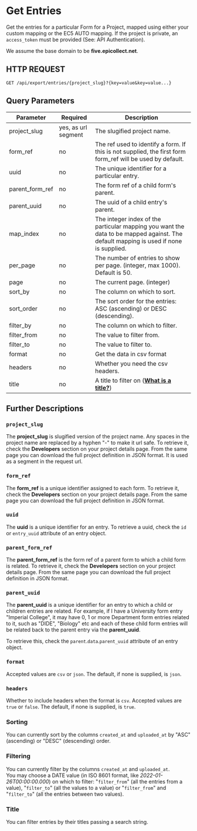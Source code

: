 # Get Entries

Get the entries for a particular Form for a Project, mapped using either your custom mapping or the EC5 AUTO mapping. If the project is private, an `access_token` must be provided (See: API Authentication).

We assume the base domain to be **five.epicollect.net**.

## HTTP REQUEST

`GET /api/export/entries/{project_slug}?{key=value&key=value...}`

## Query Parameters

| Parameter         | Required            | Description                                                                                                                          |
| ----------------- | ------------------- | ------------------------------------------------------------------------------------------------------------------------------------ |
| project\_slug     | yes, as url segment | The slugified project name.                                                                                                          |
| form\_ref         | no                  | The ref used to identify a form. If this is not supplied, the first form form\_ref will be used by default.                          |
| uuid              | no                  | The unique identifier for a particular entry.                                                                                        |
| parent\_form\_ref | no                  | The form ref of a child form's parent.                                                                                               |
| parent\_uuid      | no                  | The uuid of a child entry's parent.                                                                                                  |
| map\_index        | no                  | The integer index of the particular mapping you want the data to be mapped against. The default mapping is used if none is supplied. |
| per\_page         | no                  | The number of entries to show per page. (integer, max 1000). Default is 50.                                                          |
| page              | no                  | The current page. (integer)                                                                                                          |
| sort\_by          | no                  | The column on which to sort.                                                                                                         |
| sort\_order       | no                  | The sort order for the entries: ASC (ascending) or DESC (descending).                                                                |
| filter\_by        | no                  | The column on which to filter.                                                                                                       |
| filter\_from      | no                  | The value to filter from.                                                                                                            |
| filter\_to        | no                  | The value to filter to.                                                                                                              |
| format            | no                  | Get the data in csv format                                                                                                           |
| headers           | no                  | Whether you need the csv headers.                                                                                                    |
| title             | no                  | A title to filter on ([**What is a title?**](https://docs.epicollect.net/formbuilder/title))                                         |

## Further Descriptions

### `project_slug`

The **project\_slug** is slugified version of the project name. Any spaces in the project name are replaced by a hyphen "-" to make it url safe. To retrieve it, check the **Developers** section on your project details page. From the same page you can download the full project definition in JSON format. It is used as a segment in the request url.

### `form_ref`

The **form\_ref** is a unique identifier assigned to each form. To retrieve it, check the **Developers** section on your project details page. From the same page you can download the full project definition in JSON format.

### `uuid`

The **uuid** is a unique identifier for an entry. To retrieve a uuid, check the `id` or `entry_uuid` attribute of an entry object.

### `parent_form_ref`

The **parent\_form\_ref** is the form ref of a parent form to which a child form is related. To retrieve it, check the **Developers** section on your project details page. From the same page you can download the full project definition in JSON format.

### `parent_uuid`

The **parent\_uuid** is a unique identifier for an entry to which a child or children entries are related. For example, if I have a University form entry "Imperial College", it may have 0, 1 or more Department form entries related to it, such as "DIDE", "Biology" etc and each of these child form entries will be related back to the parent entry via the **parent\_uuid**.

To retrieve this, check the `parent`.`data`.`parent_uuid` attribute of an entry object.

### `format`

Accepted values are `csv` or `json`. The default, if none is supplied, is `json`.

### `headers`

Whether to include headers when the format is `csv`. Accepted values are `true` or `false`. The default, if none is supplied, is `true`.

### Sorting

You can currently sort by the columns `created_at` and `uploaded_at` by "ASC" (ascending) or "DESC" (descending) order.

### Filtering

You can currently filter by the columns `created_at` and `uploaded_at`.\
You may choose a DATE value (in ISO 8601 format, like _2022-01-26T00:00:00.000_) on which to filter: "`filter_from`" (all the entries from a value), "`filter_to`" (all the values to a value) or "`filter_from`" and "`filter_to`" (all the entries between two values).

### Title

You can filter entries by their titles passing a search string.
